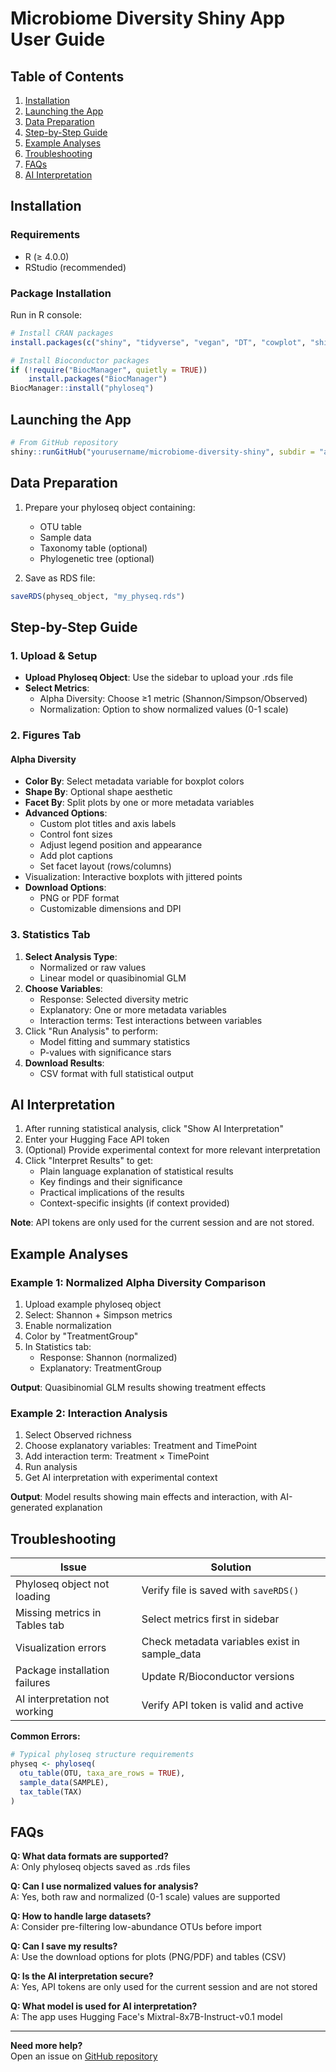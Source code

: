 # Microbiome Diversity Shiny App User Guide 

## Table of Contents
1. [Installation](#installation)
2. [Launching the App](#launching-the-app)
3. [Data Preparation](#data-preparation)
4. [Step-by-Step Guide](#step-by-step-guide)
5. [Example Analyses](#example-analyses)
6. [Troubleshooting](#troubleshooting)
7. [FAQs](#faqs)
8. [AI Interpretation](#ai-interpretation)

## Installation <a name="installation"></a>

### Requirements
- R (≥ 4.0.0)
- RStudio (recommended)

### Package Installation
Run in R console:
```r
# Install CRAN packages
install.packages(c("shiny", "tidyverse", "vegan", "DT", "cowplot", "shinyjs", "httr", "jsonlite"))

# Install Bioconductor packages
if (!require("BiocManager", quietly = TRUE))
    install.packages("BiocManager")
BiocManager::install("phyloseq")
```

## Launching the App <a name="launching-the-app"></a>
```r
# From GitHub repository
shiny::runGitHub("yourusername/microbiome-diversity-shiny", subdir = "app")
```

## Data Preparation <a name="data-preparation"></a>
1. Prepare your phyloseq object containing:
   - OTU table
   - Sample data
   - Taxonomy table (optional)
   - Phylogenetic tree (optional)
   
2. Save as RDS file:
```r
saveRDS(physeq_object, "my_physeq.rds")
```

## Step-by-Step Guide <a name="step-by-step-guide"></a>

### 1. Upload & Setup
- **Upload Phyloseq Object**: Use the sidebar to upload your .rds file
- **Select Metrics**:
  - Alpha Diversity: Choose ≥1 metric (Shannon/Simpson/Observed)
  - Normalization: Option to show normalized values (0-1 scale)

### 2. Figures Tab
#### Alpha Diversity
- **Color By**: Select metadata variable for boxplot colors
- **Shape By**: Optional shape aesthetic
- **Facet By**: Split plots by one or more metadata variables
- **Advanced Options**:
  - Custom plot titles and axis labels
  - Control font sizes
  - Adjust legend position and appearance
  - Add plot captions
  - Set facet layout (rows/columns)
- Visualization: Interactive boxplots with jittered points
- **Download Options**:
  - PNG or PDF format
  - Customizable dimensions and DPI

### 3. Statistics Tab
1. **Select Analysis Type**: 
   - Normalized or raw values
   - Linear model or quasibinomial GLM
2. **Choose Variables**:
   - Response: Selected diversity metric
   - Explanatory: One or more metadata variables
   - Interaction terms: Test interactions between variables
3. Click "Run Analysis" to perform:
   - Model fitting and summary statistics
   - P-values with significance stars
4. **Download Results**:
   - CSV format with full statistical output

## AI Interpretation <a name="ai-interpretation"></a>
1. After running statistical analysis, click "Show AI Interpretation"
2. Enter your Hugging Face API token
3. (Optional) Provide experimental context for more relevant interpretation
4. Click "Interpret Results" to get:
   - Plain language explanation of statistical results
   - Key findings and their significance
   - Practical implications of the results
   - Context-specific insights (if context provided)

**Note**: API tokens are only used for the current session and are not stored.

## Example Analyses <a name="example-analyses"></a>

### Example 1: Normalized Alpha Diversity Comparison
1. Upload example phyloseq object
2. Select: Shannon + Simpson metrics
3. Enable normalization
4. Color by "TreatmentGroup"
5. In Statistics tab:
   - Response: Shannon (normalized)
   - Explanatory: TreatmentGroup
   
**Output**: Quasibinomial GLM results showing treatment effects

### Example 2: Interaction Analysis
1. Select Observed richness
2. Choose explanatory variables: Treatment and TimePoint
3. Add interaction term: Treatment × TimePoint
4. Run analysis
5. Get AI interpretation with experimental context

**Output**: Model results showing main effects and interaction, with AI-generated explanation

## Troubleshooting <a name="troubleshooting"></a>

| Issue                         | Solution                                      |
| ----------------------------- | --------------------------------------------- |
| Phyloseq object not loading   | Verify file is saved with `saveRDS()`         |
| Missing metrics in Tables tab | Select metrics first in sidebar               |
| Visualization errors          | Check metadata variables exist in sample_data |
| Package installation failures | Update R/Bioconductor versions                |
| AI interpretation not working | Verify API token is valid and active          |

**Common Errors:**
```r
# Typical phyloseq structure requirements
physeq <- phyloseq(
  otu_table(OTU, taxa_are_rows = TRUE),
  sample_data(SAMPLE),
  tax_table(TAX)
)
```

## FAQs <a name="faqs"></a>

**Q: What data formats are supported?**  
A: Only phyloseq objects saved as .rds files

**Q: Can I use normalized values for analysis?**  
A: Yes, both raw and normalized (0-1 scale) values are supported

**Q: How to handle large datasets?**  
A: Consider pre-filtering low-abundance OTUs before import

**Q: Can I save my results?**  
A: Use the download options for plots (PNG/PDF) and tables (CSV)

**Q: Is the AI interpretation secure?**  
A: Yes, API tokens are only used for the current session and are not stored

**Q: What model is used for AI interpretation?**  
A: The app uses Hugging Face's Mixtral-8x7B-Instruct-v0.1 model

---

**Need more help?**  
Open an issue on [GitHub repository](https://github.com/yourusername/microbiome-diversity-shiny)